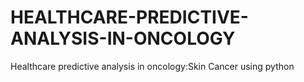 # HEALTHCARE-PREDICTIVE-ANALYSIS-IN-ONCOLOGY
Healthcare predictive analysis in oncology:Skin Cancer using python
